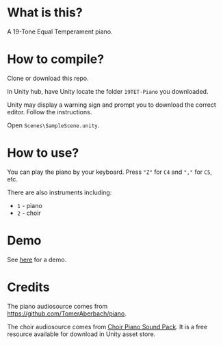 # What is this?

A 19-Tone Equal Temperament piano.

# How to compile?

Clone or download this repo.

In Unity hub, have Unity locate the folder `19TET-Piano` you downloaded.

Unity may display a warning sign and prompt you to download the correct editor. Follow the instructions.

Open `Scenes\SampleScene.unity`.

# How to use?

You can play the piano by your keyboard. Press `"Z"` for `C4` and `","` for `C5`, etc.

There are also instruments including:

* `1` - piano
* `2` - choir

# Demo

See [here](https://www.bilibili.com/video/BV1Za4y1c7HU/) for a demo.

# Credits

The piano audiosource comes from https://github.com/TomerAberbach/piano.

The choir audiosource comes from [Choir Piano Sound Pack](https://assetstore.unity.com/packages/audio/choir-piano-sound-pack-7-octaves-27633). It is a free resource available for download in Unity asset store.
